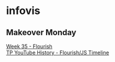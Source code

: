 # infovis

## Makeover Monday

[Week 35 - Flourish](https://theoglordcr.github.io/infovis/MomW35.html)<br/>
[TP YouTube History - Flourish/JS Timeline](https://theoglordcr.github.io/infovis/TPYouTubeHistory.html)
